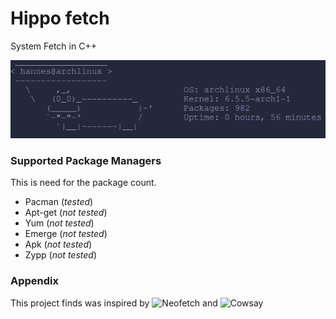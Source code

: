 # Hippo fetch 
System Fetch in C++ 

![alt text](https://github.com/w8ste/Hippofetch/blob/main/.images/terminal_grey.png)

### Supported Package Managers
This is need for the package count.
- Pacman (*tested*)
- Apt-get (*not tested*)
- Yum (*not tested*)
- Emerge (*not tested*)
- Apk (*not tested*)
- Zypp (*not tested*)

### Appendix
This project finds was inspired by ![Neofetch](https://github.com/dylanaraps/neofetch) and ![Cowsay](https://github.com/cowsay-org/cowsay)
